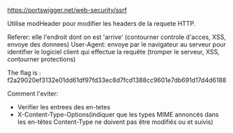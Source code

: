https://portswigger.net/web-security/ssrf

Utilise modHeader pour modifier les headers de la requete HTTP.

Referer: elle l'endroit dont on est 'arrive' (contourner controle d'acces, XSS, envoye des donnees)
User-Agent: envoye par le navigateur au serveur pour identifier le logiciel client qui effectue la requête (tromper le serveur, XSS, contourner protections)

The flag is : f2a29020ef3132e01dd61df97fd33ec8d7fcd1388cc9601e7db691d17d4d6188

Comment l'eviter:
- Verifier les entrees des en-tetes
- X-Content-Type-Options(indiquer que les types MIME annoncés dans les en-têtes Content-Type ne doivent pas être modifiés ou et suivis)
